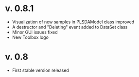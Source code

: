v. 0.8.1
========
* Visualization of new samples in PLSDAModel class improved
* A destructor and "Deleting" event added to DataSet class
* Minor GUI issues fixed
* New Toolbox logo

v. 0.8
========
* First stable version released